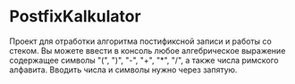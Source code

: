 # PostfixKalkulator
Проект для отработки алгоритма постификсной записи и работы со стеком.
Вы можете ввести в консоль любое алгебрическое выражение содержащее символы "(", ")", "-", "+", "*", "/", а также числа римского алфавита.
Вводить числа и символы нужно через запятую.
